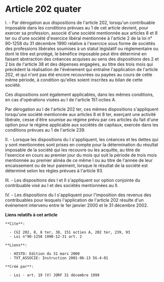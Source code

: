 # Article 202 quater

I. - Par dérogation aux dispositions de l'article 202, lorsqu'un contribuable imposable dans les conditions prévues au 1 de
cet article devient, pour exercer sa profession, associé d'une société mentionnée aux articles 8 et 8 ter ou d'une société
d'exercice libéral mentionnée à l'article 2 de la loi n° 90-1258 du 31 décembre 1990 relative à l'exercice sous forme de
sociétés des professions libérales soumises à un statut législatif ou réglementaire ou dont le titre est protégé, le bénéfice
imposable peut être déterminé en faisant abstraction des créances acquises au sens des dispositions des 2 et 2 bis de
l'article 38 et des dépenses engagées, au titre des trois mois qui précèdent la réalisation de l'événement qui entraîne
l'application de l'article 202, et qui n'ont pas été encore recouvrées ou payées au cours de cette même période, à condition
qu'elles soient inscrites au bilan de cette société.

Ces dispositions sont également applicables, dans les mêmes conditions, en cas d'opérations visées au I de l'article 151
octies A.

Par dérogation au I de l'article 202 ter, ces mêmes dispositions s'appliquent lorsqu'une société mentionnée aux articles 8 et
8 ter, exerçant une activité libérale, cesse d'être soumise au régime prévu par ces articles du fait d'une option pour le
régime applicable aux sociétés de capitaux, exercée dans les conditions prévues au 1 de l'article 239.

II. - Lorsque les dispositions du I s'appliquent, les créances et les dettes qui y sont mentionnées sont prises en compte
pour la détermination du résultat imposable de la société qui les recouvre ou les acquitte, au titre de l'exercice en cours
au premier jour du mois qui suit la période de trois mois mentionnée au premier alinéa de ce même I ou au titre de l'année de
leur encaissement ou de leur paiement, lorsque le résultat de la société est déterminé selon les règles prévues à l'article
93.

III. - Les dispositions des I et II s'appliquent sur option conjointe du contribuable visé au I et des sociétés mentionnées
au II.

IV. - Les dispositions du I s'appliquent pour l'imposition des revenus des contribuables pour lesquels l'application de
l'article 202 résulte d'un événement intervenu entre le 1er janvier 2000 et le 31 décembre 2002.

**Liens relatifs à cet article**

	**Cite**:

	  - CGI 202, 8, 8 ter, 38, 151 octies A, 202 ter, 239, 93
	  - Loi n°90-1258 1990-12-31 art. 2

	**Liens**:

	  - HISTO: Edition du 31 mars 2000
	  - TXT_ASSOCIE: Instruction 2001-06-13 5G-4-01

	**Créé par**:

	  - Loi - art. 19 (V) JORF 31 décembre 1999
